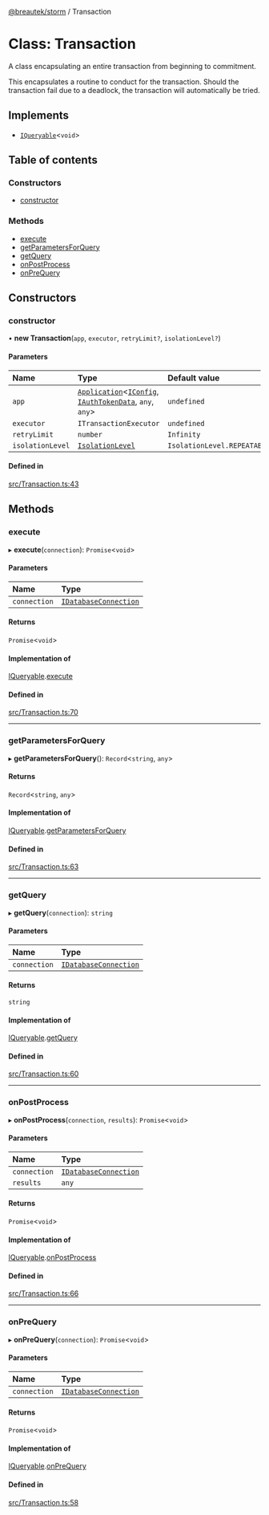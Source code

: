 [@breautek/storm](../README.md) / Transaction

# Class: Transaction

A class encapsulating an entire transaction from beginning to commitment.

This encapsulates a routine to conduct for the transaction.
Should the transaction fail due to a deadlock, the transaction will automatically
be tried.

## Implements

- [`IQueryable`](../interfaces/IQueryable.md)<`void`\>

## Table of contents

### Constructors

- [constructor](Transaction.md#constructor)

### Methods

- [execute](Transaction.md#execute)
- [getParametersForQuery](Transaction.md#getparametersforquery)
- [getQuery](Transaction.md#getquery)
- [onPostProcess](Transaction.md#onpostprocess)
- [onPreQuery](Transaction.md#onprequery)

## Constructors

### constructor

• **new Transaction**(`app`, `executor`, `retryLimit?`, `isolationLevel?`)

#### Parameters

| Name | Type | Default value |
| :------ | :------ | :------ |
| `app` | [`Application`](Application.md)<[`IConfig`](../interfaces/IConfig.md), [`IAuthTokenData`](../interfaces/IAuthTokenData.md), `any`, `any`\> | `undefined` |
| `executor` | `ITransactionExecutor` | `undefined` |
| `retryLimit` | `number` | `Infinity` |
| `isolationLevel` | [`IsolationLevel`](../enums/IsolationLevel.md) | `IsolationLevel.REPEATABLE_READ` |

#### Defined in

[src/Transaction.ts:43](https://github.com/breautek/storm/blob/c3ad7fa/src/Transaction.ts#L43)

## Methods

### execute

▸ **execute**(`connection`): `Promise`<`void`\>

#### Parameters

| Name | Type |
| :------ | :------ |
| `connection` | [`IDatabaseConnection`](../interfaces/IDatabaseConnection.md) |

#### Returns

`Promise`<`void`\>

#### Implementation of

[IQueryable](../interfaces/IQueryable.md).[execute](../interfaces/IQueryable.md#execute)

#### Defined in

[src/Transaction.ts:70](https://github.com/breautek/storm/blob/c3ad7fa/src/Transaction.ts#L70)

___

### getParametersForQuery

▸ **getParametersForQuery**(): `Record`<`string`, `any`\>

#### Returns

`Record`<`string`, `any`\>

#### Implementation of

[IQueryable](../interfaces/IQueryable.md).[getParametersForQuery](../interfaces/IQueryable.md#getparametersforquery)

#### Defined in

[src/Transaction.ts:63](https://github.com/breautek/storm/blob/c3ad7fa/src/Transaction.ts#L63)

___

### getQuery

▸ **getQuery**(`connection`): `string`

#### Parameters

| Name | Type |
| :------ | :------ |
| `connection` | [`IDatabaseConnection`](../interfaces/IDatabaseConnection.md) |

#### Returns

`string`

#### Implementation of

[IQueryable](../interfaces/IQueryable.md).[getQuery](../interfaces/IQueryable.md#getquery)

#### Defined in

[src/Transaction.ts:60](https://github.com/breautek/storm/blob/c3ad7fa/src/Transaction.ts#L60)

___

### onPostProcess

▸ **onPostProcess**(`connection`, `results`): `Promise`<`void`\>

#### Parameters

| Name | Type |
| :------ | :------ |
| `connection` | [`IDatabaseConnection`](../interfaces/IDatabaseConnection.md) |
| `results` | `any` |

#### Returns

`Promise`<`void`\>

#### Implementation of

[IQueryable](../interfaces/IQueryable.md).[onPostProcess](../interfaces/IQueryable.md#onpostprocess)

#### Defined in

[src/Transaction.ts:66](https://github.com/breautek/storm/blob/c3ad7fa/src/Transaction.ts#L66)

___

### onPreQuery

▸ **onPreQuery**(`connection`): `Promise`<`void`\>

#### Parameters

| Name | Type |
| :------ | :------ |
| `connection` | [`IDatabaseConnection`](../interfaces/IDatabaseConnection.md) |

#### Returns

`Promise`<`void`\>

#### Implementation of

[IQueryable](../interfaces/IQueryable.md).[onPreQuery](../interfaces/IQueryable.md#onprequery)

#### Defined in

[src/Transaction.ts:58](https://github.com/breautek/storm/blob/c3ad7fa/src/Transaction.ts#L58)
